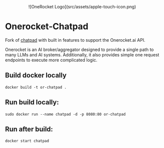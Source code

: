 <div align="center">
  ![OneRocket Logo](src/assets/apple-touch-icon.png)
</div>

# Onerocket-Chatpad

Fork of [chatpad](https://github.com/deiucanta/chatpad) with built in features to support the Onerocket.ai API. 

Onerocket is an AI broker/aggregator designed to provide a single path to many LLMs and AI systems. Additionally, it also provides simple one request endpoints to execute more complicated logic. 

## Build docker locally 

```
docker build -t or-chatpad .
```

## Run build locally: 

```
sudo docker run --name chatpad -d -p 8080:80 or-chatpad
```

## Run after build: 

```
docker start chatpad
```